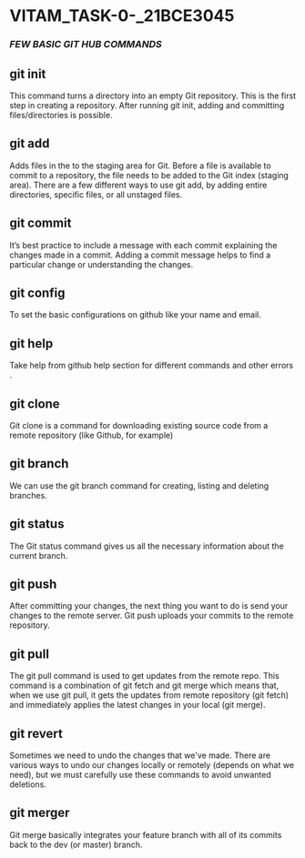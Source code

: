 # VITAM_TASK-0-_21BCE3045
### ***FEW BASIC GIT HUB COMMANDS***

## git init
This command turns a directory into an empty Git repository. This is the first step in creating a repository. After running git init, adding and committing files/directories is possible.

## git add
Adds files in the to the staging area for Git. Before a file is available to commit to a repository, the file needs to be added to the Git index (staging area). There are a few different ways to use git add, by adding entire directories, specific files, or all unstaged files.

## git commit
It’s best practice to include a message with each commit explaining the changes made in a commit. Adding a commit message helps to find a particular change or understanding the changes.

## git config
To set the basic configurations on github like your name and email.

## git help
Take help from github help section for different commands and other errors .

## git clone
Git clone is a command for downloading existing source code from a remote repository (like Github, for example)

## git branch
We can use the git branch command for creating, listing and deleting branches.

## git status
The Git status command gives us all the necessary information about the current branch. 

## git push
After committing your changes, the next thing you want to do is send your changes to the remote server. Git push uploads your commits to the remote repository.

## git pull
The git pull command is used to get updates from the remote repo. This command is a combination of git fetch and git merge which means that, when we use git pull, it gets the updates from remote repository (git fetch) and immediately applies the latest changes in your local (git merge).

## git revert
Sometimes we need to undo the changes that we've made. There are various ways to undo our changes locally or remotely (depends on what we need), but we must carefully use these commands to avoid unwanted deletions.

## git merger
Git merge basically integrates your feature branch with all of its commits back to the dev (or master) branch.

